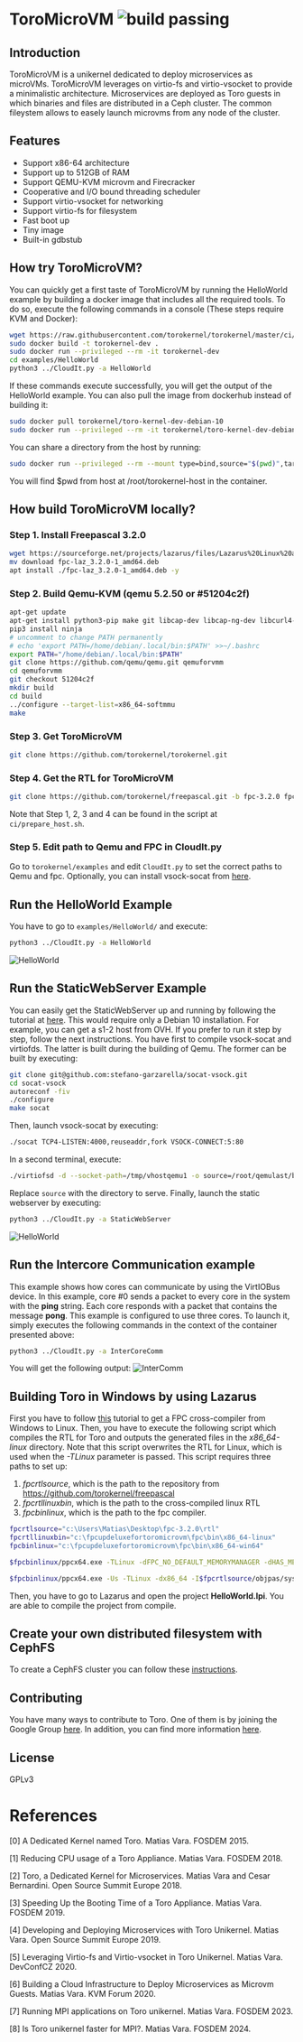 # ToroMicroVM ![build passing](https://api.travis-ci.org/torokernel/torokernel.svg?branch=master)
## Introduction
ToroMicroVM is a unikernel dedicated to deploy microservices as microVMs. ToroMicroVM leverages on virtio-fs and virtio-vsocket to provide a minimalistic architecture. Microservices are deployed as Toro guests in which binaries and files are distributed in a Ceph cluster. The common fileystem allows to easely launch microvms from any node of the cluster.

## Features
* Support x86-64 architecture
* Support up to 512GB of RAM
* Support QEMU-KVM microvm and Firecracker
* Cooperative and I/O bound threading scheduler
* Support virtio-vsocket for networking
* Support virtio-fs for filesystem
* Fast boot up
* Tiny image
* Built-in gdbstub

## How try ToroMicroVM?
You can quickly get a first taste of ToroMicroVM by running the HelloWorld example by building a docker image that includes all the required tools. To do so, execute the following commands in a console (These steps require KVM and Docker):

```bash
wget https://raw.githubusercontent.com/torokernel/torokernel/master/ci/Dockerfile
sudo docker build -t torokernel-dev .
sudo docker run --privileged --rm -it torokernel-dev
cd examples/HelloWorld
python3 ../CloudIt.py -a HelloWorld
```
If these commands execute successfully, you will get the output of the HelloWorld example. 
You can also pull the image from dockerhub instead of building it:
```bash
sudo docker pull torokernel/toro-kernel-dev-debian-10
sudo docker run --privileged --rm -it torokernel/toro-kernel-dev-debian-10
```
You can share a directory from the host by running:
```bash
sudo docker run --privileged --rm --mount type=bind,source="$(pwd)",target=/root/torokernel-host -it torokernel/toro-kernel-dev-debian-10
```
You will find $pwd from host at /root/torokernel-host in the container.

## How build ToroMicroVM locally?
### Step 1. Install Freepascal 3.2.0
```bash
wget https://sourceforge.net/projects/lazarus/files/Lazarus%20Linux%20amd64%20DEB/Lazarus%202.0.10/fpc-laz_3.2.0-1_amd64.deb/download
mv download fpc-laz_3.2.0-1_amd64.deb
apt install ./fpc-laz_3.2.0-1_amd64.deb -y
```
### Step 2. Build Qemu-KVM (qemu 5.2.50 or #51204c2f)
```bash
apt-get update
apt-get install python3-pip make git libcap-dev libcap-ng-dev libcurl4-gnutls-dev libgtk-3-dev libglib2.0-dev libpixman-1-dev libseccomp-dev -y
pip3 install ninja
# uncomment to change PATH permanently
# echo 'export PATH=/home/debian/.local/bin:$PATH' >>~/.bashrc
export PATH="/home/debian/.local/bin:$PATH"
git clone https://github.com/qemu/qemu.git qemuforvmm
cd qemuforvmm
git checkout 51204c2f
mkdir build 
cd build
../configure --target-list=x86_64-softmmu
make
```
### Step 3. Get ToroMicroVM
```bash
git clone https://github.com/torokernel/torokernel.git
```
### Step 4. Get the RTL for ToroMicroVM
```bash
git clone https://github.com/torokernel/freepascal.git -b fpc-3.2.0 fpc-3.2.0
```
Note that Step 1, 2, 3 and 4 can be found in the script at `ci/prepare_host.sh`.

### Step 5. Edit path to Qemu and FPC in CloudIt.py
Go to `torokernel/examples` and edit `CloudIt.py` to set the correct paths to Qemu and fpc. Optionally, you can install vsock-socat from [here](https://github.com/stefano-garzarella/socat-vsock).

## Run the HelloWorld Example
You have to go to `examples/HelloWorld/` and execute:
```bash
python3 ../CloudIt.py -a HelloWorld
```
![HelloWorld](https://github.com/torokernel/torokernel/wiki/images/helloworld.gif)

## Run the StaticWebServer Example
You can easily get the StaticWebServer up and running by following the tutorial at [here](https://github.com/torokernel/torowebserverappliance). This would require only a Debian 10 installation. For example, you can get a s1-2 host from OVH. If you prefer to run it step by step, follow the next instructions. You have first to compile vsock-socat and virtiofds. The latter is built during the building of Qemu. The former can be built by executing:
```bash
git clone git@github.com:stefano-garzarella/socat-vsock.git
cd socat-vsock
autoreconf -fiv
./configure
make socat
```
Then, launch vsock-socat by executing:

```bash
./socat TCP4-LISTEN:4000,reuseaddr,fork VSOCK-CONNECT:5:80
```
In a second terminal, execute:

```bash
./virtiofsd -d --socket-path=/tmp/vhostqemu1 -o source=/root/qemulast/build/testdir/ -o cache=always
```

Replace `source` with the directory to serve. Finally, launch the static webserver by executing:  

```bash
python3 ../CloudIt.py -a StaticWebServer
```
![HelloWorld](https://github.com/torokernel/torokernel/wiki/images/staticwebser.gif)

## Run the Intercore Communication example
This example shows how cores can communicate by using the VirtIOBus device. In this example, core #0 sends a packet to every core in the system with the **ping** string. Each core responds with a packet that contains the message **pong**. This example is configured to use three cores. To launch it, simply executes the following commands in the context of the container presented above:
```bash
python3 ../CloudIt.py -a InterCoreComm
```
You will get the following output:
![InterComm](https://github.com/torokernel/torokernel/wiki/images/intercom.gif)

## Building Toro in Windows by using Lazarus
First you have to follow [this](https://github.com/torokernel/torokernel/wiki/How-to-get-a-Crosscompiler-of-Freepascal-for-a-Windows-host-and-Linux-target) tutorial to get a FPC cross-compiler from Windows to Linux.  Then, you have to execute the following script which compiles the RTL for Toro and outputs the generated files in the *x86_64-linux* directory. Note that this script overwrites the RTL for Linux, which is used when the *-TLinux* parameter is passed. This script requires three paths to set up:

1.  *fpcrtlsource*, which is the path to the repository from https://github.com/torokernel/freepascal
2.  *fpcrtllinuxbin*, which is the path to the cross-compiled linux RTL
3. *fpcbinlinux*, which is the path to the fpc compiler.

```bash
fpcrtlsource="c:\Users\Matias\Desktop\fpc-3.2.0\rtl"
fpcrtllinuxbin="c:\fpcupdeluxefortoromicrovm\fpc\bin\x86_64-linux"
fpcbinlinux="c:\fpcupdeluxefortoromicrovm\fpc\bin\x86_64-win64"

$fpcbinlinux/ppcx64.exe -TLinux -dFPC_NO_DEFAULT_MEMORYMANAGER -dHAS_MEMORYMANAGER -uFPC_HAS_INDIRECT_ENTRY_INFORMATION -dx86_64 -I$fpcrtlsource/objpas/sysutils/ -I$fpcrtlsource/linux/x86_64/ -I$fpcrtlsource/x86_64/ -I$fpcrtlsource/linux/ -I$fpcrtlsource/inc/ -I$fpcrtlsource/unix/ -Fu$fpcrtlsource/unix/ -Fu$fpcrtlsource/linux/ -MObjfpc $fpcrtlsource/linux/si_prc.pp -Fu$fpcrtlsource/objpas -Fu$fpcrtlsource/inc -FE$fpcrtllinuxbin

$fpcbinlinux/ppcx64.exe -Us -TLinux -dx86_64 -I$fpcrtlsource/objpas/sysutils/ -I$fpcrtlsource/linux/x86_64/ -I$fpcrtlsource/x86_64/ -I$fpcrtlsource/linux/ -I$fpcrtlsource/inc/ -I$fpcrtlsource/unix/ -Fu$fpcrtlsource/unix -Fu$fpcrtlsource/linux -Fu$fpcrtlsource/objpas -Fu$fpcrtlsource/inc $fpcrtlsource/linux/system.pp -FE$fpcrtllinuxbin
```

Then, you have to go to Lazarus and open the project **HelloWorld.lpi**. You are able to compile the project from compile.

## Create your own distributed filesystem with CephFS
To create a CephFS cluster you can follow these [instructions](https://github.com/torokernel/torocloudscripts).

## Contributing
You have many ways to contribute to Toro. One of them is by joining the Google Group [here](https://groups.google.com/forum/#!forum/torokernel). In addition, you can find more information [here](
https://github.com/MatiasVara/torokernel/wiki/How-to-Contribute).

## License
GPLv3

# References
[0] A Dedicated Kernel named Toro. Matias Vara. FOSDEM 2015.

[1] Reducing CPU usage of a Toro Appliance. Matias Vara. FOSDEM 2018.

[2] Toro, a Dedicated Kernel for Microservices. Matias Vara and Cesar Bernardini. Open Source Summit Europe 2018.

[3] Speeding Up the Booting Time of a Toro Appliance. Matias Vara. FOSDEM 2019.

[4] Developing and Deploying Microservices with Toro Unikernel. Matias Vara. Open Source Summit Europe 2019.

[5] Leveraging Virtio-fs and Virtio-vsocket in Toro Unikernel. Matias Vara. DevConfCZ 2020.

[6] Building a Cloud Infrastructure to Deploy Microservices as Microvm Guests. Matias Vara. KVM Forum 2020.

[7] Running MPI applications on Toro unikernel. Matias Vara. FOSDEM 2023.

[8] Is Toro unikernel faster for MPI?. Matias Vara. FOSDEM 2024.

